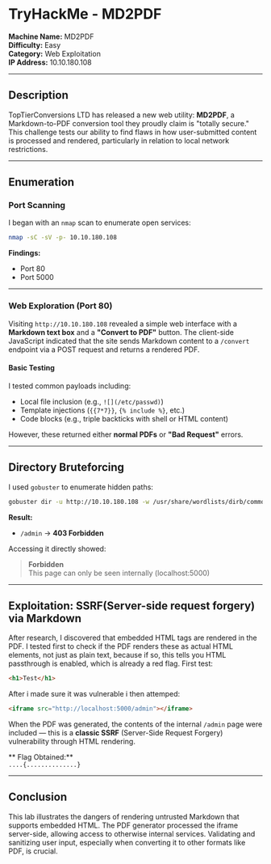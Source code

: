 # TryHackMe - MD2PDF

**Machine Name:** MD2PDF  
**Difficulty:** Easy  
**Category:** Web Exploitation  
**IP Address:** 10.10.180.108  

---

## Description

TopTierConversions LTD has released a new web utility: **MD2PDF**, a Markdown-to-PDF conversion tool they proudly claim is "totally secure." This challenge tests our ability to find flaws in how user-submitted content is processed and rendered, particularly in relation to local network restrictions.

---

## Enumeration

### Port Scanning

I began with an `nmap` scan to enumerate open services:

```bash
nmap -sC -sV -p- 10.10.180.108
```

**Findings:**
- Port 80
- Port 5000

---

### Web Exploration (Port 80)

Visiting `http://10.10.180.108` revealed a simple web interface with a **Markdown text box** and a **"Convert to PDF"** button. The client-side JavaScript indicated that the site sends Markdown content to a `/convert` endpoint via a POST request and returns a rendered PDF.

#### Basic Testing

I tested common payloads including:
- Local file inclusion (e.g., `![](/etc/passwd)`)
- Template injections (`{{7*7}}`, `{% include %}`, etc.)
- Code blocks (e.g., triple backticks with shell or HTML content)

However, these returned either **normal PDFs** or **"Bad Request"** errors.

---

## Directory Bruteforcing

I used `gobuster` to enumerate hidden paths:

```bash
gobuster dir -u http://10.10.180.108 -w /usr/share/wordlists/dirb/common.txt
```

**Result:**
- `/admin` → **403 Forbidden**

Accessing it directly showed:

> **Forbidden**  
> This page can only be seen internally (localhost:5000)

---

## Exploitation: SSRF(Server-side request forgery) via Markdown

After research, I discovered that embedded HTML tags are rendered in the PDF. I tested first to check if the PDF renders these as actual HTML elements, not just as plain text, because if so, this tells you HTML passthrough is enabled, which is already a red flag. First test:

```html
<h1>Test</h1>
```
After i made sure it was vulnerable i then attemped:

```html
<iframe src="http://localhost:5000/admin"></iframe>
```

When the PDF was generated, the contents of the internal `/admin` page were included — this is a **classic SSRF** (Server-Side Request Forgery) vulnerability through HTML rendering.

** Flag Obtained:**  
`....{..............}`

---

## Conclusion

This lab illustrates the dangers of rendering untrusted Markdown that supports embedded HTML. The PDF generator processed the iframe server-side, allowing access to otherwise internal services. Validating and sanitizing user input, especially when converting it to other formats like PDF, is crucial.

